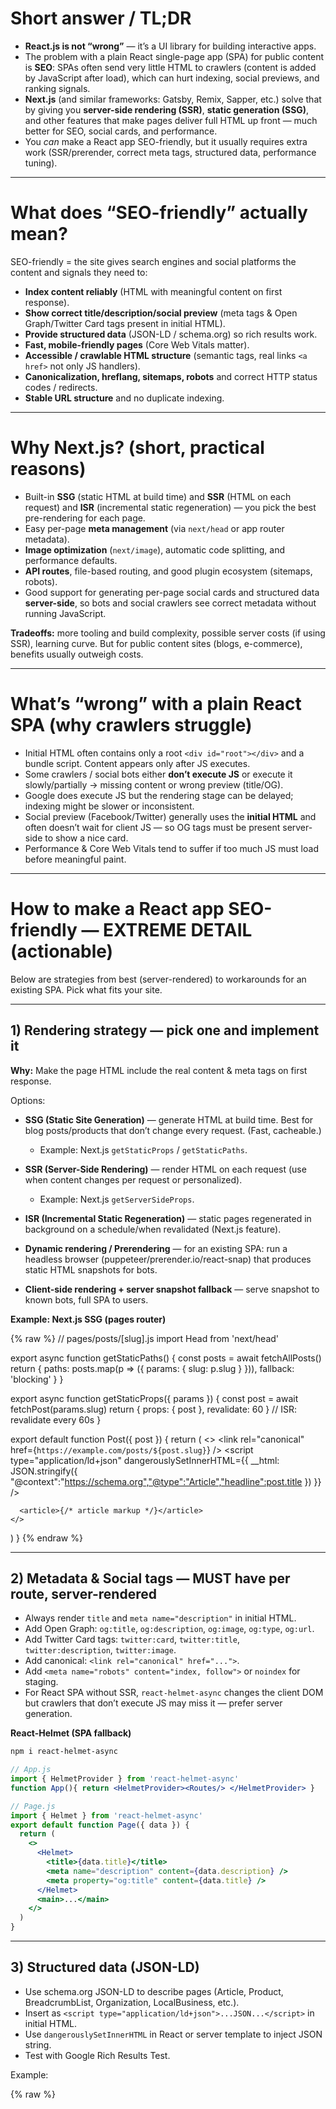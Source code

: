 # Short answer / TL;DR

* **React.js is not “wrong”** — it’s a UI library for building interactive apps.
* The problem with a plain React single-page app (SPA) for public content is **SEO**: SPAs often send very little HTML to crawlers (content is added by JavaScript after load), which can hurt indexing, social previews, and ranking signals.
* **Next.js** (and similar frameworks: Gatsby, Remix, Sapper, etc.) solve that by giving you **server-side rendering (SSR)**, **static generation (SSG)**, and other features that make pages deliver full HTML up front — much better for SEO, social cards, and performance.
* You *can* make a React app SEO-friendly, but it usually requires extra work (SSR/prerender, correct meta tags, structured data, performance tuning).

---

# What does “SEO-friendly” actually mean?

SEO-friendly = the site gives search engines and social platforms the content and signals they need to:

* **Index content reliably** (HTML with meaningful content on first response).
* **Show correct title/description/social preview** (meta tags & Open Graph/Twitter Card tags present in initial HTML).
* **Provide structured data** (JSON-LD / schema.org) so rich results work.
* **Fast, mobile-friendly pages** (Core Web Vitals matter).
* **Accessible / crawlable HTML structure** (semantic tags, real links `<a href>` not only JS handlers).
* **Canonicalization, hreflang, sitemaps, robots** and correct HTTP status codes / redirects.
* **Stable URL structure** and no duplicate indexing.

---

# Why Next.js? (short, practical reasons)

* Built-in **SSG** (static HTML at build time) and **SSR** (HTML on each request) and **ISR** (incremental static regeneration) — you pick the best pre-rendering for each page.
* Easy per-page **meta management** (via `next/head` or app router metadata).
* **Image optimization** (`next/image`), automatic code splitting, and performance defaults.
* **API routes**, file-based routing, and good plugin ecosystem (sitemaps, robots).
* Good support for generating per-page social cards and structured data **server-side**, so bots and social crawlers see correct metadata without running JavaScript.

**Tradeoffs:** more tooling and build complexity, possible server costs (if using SSR), learning curve. But for public content sites (blogs, e-commerce), benefits usually outweigh costs.

---

# What’s “wrong” with a plain React SPA (why crawlers struggle)

* Initial HTML often contains only a root `<div id="root"></div>` and a bundle script. Content appears only after JS executes.
* Some crawlers / social bots either **don’t execute JS** or execute it slowly/partially → missing content or wrong preview (title/OG).
* Google does execute JS but the rendering stage can be delayed; indexing might be slower or inconsistent.
* Social preview (Facebook/Twitter) generally uses the **initial HTML** and often doesn’t wait for client JS — so OG tags must be present server-side to show a nice card.
* Performance & Core Web Vitals tend to suffer if too much JS must load before meaningful paint.

---

# How to make a React app SEO-friendly — EXTREME DETAIL (actionable)

Below are strategies from best (server-rendered) to workarounds for an existing SPA. Pick what fits your site.

---

## 1) Rendering strategy — pick one and implement it

**Why:** Make the page HTML include the real content & meta tags on first response.

Options:

* **SSG (Static Site Generation)** — generate HTML at build time. Best for blog posts/products that don’t change every request. (Fast, cacheable.)

  * Example: Next.js `getStaticProps` / `getStaticPaths`.
* **SSR (Server-Side Rendering)** — render HTML on each request (use when content changes per request or personalized).

  * Example: Next.js `getServerSideProps`.
* **ISR (Incremental Static Regeneration)** — static pages regenerated in background on a schedule/when revalidated (Next.js feature).
* **Dynamic rendering / Prerendering** — for an existing SPA: run a headless browser (puppeteer/prerender.io/react-snap) that produces static HTML snapshots for bots.
* **Client-side rendering + server snapshot fallback** — serve snapshot to known bots, full SPA to users.

**Example: Next.js SSG (pages router)**

{% raw %}
// pages/posts/[slug].js
import Head from 'next/head'

export async function getStaticPaths() {
  const posts = await fetchAllPosts()
  return {
    paths: posts.map(p => ({ params: { slug: p.slug } })),
    fallback: 'blocking'
  }
}

export async function getStaticProps({ params }) {
  const post = await fetchPost(params.slug)
  return { props: { post }, revalidate: 60 } // ISR: revalidate every 60s
}

export default function Post({ post }) {
  return (
    <>
      <Head>
        <title>{post.title}</title>
        <meta name="description" content={post.excerpt} />
        <meta property="og:title" content={post.title} />
        <link rel="canonical" href={`https://example.com/posts/${post.slug}`} />
        <script type="application/ld+json" dangerouslySetInnerHTML={{ __html: JSON.stringify({
          "@context":"https://schema.org","@type":"Article","headline":post.title
        }) }} />
      </Head>

      <article>{/* article markup */}</article>
    </>
  )
}
{% endraw %}

---

## 2) Metadata & Social tags — MUST have per route, server-rendered

* Always render `title` and `meta name="description"` in initial HTML.
* Add Open Graph: `og:title`, `og:description`, `og:image`, `og:type`, `og:url`.
* Add Twitter Card tags: `twitter:card`, `twitter:title`, `twitter:description`, `twitter:image`.
* Add canonical: `<link rel="canonical" href="...">`.
* Add `<meta name="robots" content="index, follow">` or `noindex` for staging.
* For React SPA without SSR, `react-helmet-async` changes the client DOM but crawlers that don’t execute JS may miss it — prefer server generation.

**React-Helmet (SPA fallback)**

```bash
npm i react-helmet-async
```

```jsx
// App.js
import { HelmetProvider } from 'react-helmet-async'
function App(){ return <HelmetProvider><Routes/> </HelmetProvider> }

// Page.js
import { Helmet } from 'react-helmet-async'
export default function Page({ data }) {
  return (
    <>
      <Helmet>
        <title>{data.title}</title>
        <meta name="description" content={data.description} />
        <meta property="og:title" content={data.title} />
      </Helmet>
      <main>...</main>
    </>
  )
}
```

---

## 3) Structured data (JSON-LD)

* Use schema.org JSON-LD to describe pages (Article, Product, BreadcrumbList, Organization, LocalBusiness, etc.).
* Insert as `<script type="application/ld+json">...JSON...</script>` in initial HTML.
* Use `dangerouslySetInnerHTML` in React or server template to inject JSON string.
* Test with Google Rich Results Test.

Example:

{% raw %}
<script
  type="application/ld+json"
  dangerouslySetInnerHTML={{
    __html: JSON.stringify({
      "@context": "https://schema.org",
      "@type": "Article",
      "headline": post.title,
      "datePublished": post.date,
      "author": { "@type": "Person", "name": post.author }
    })
  }}
/>
{% endraw %}

---

## 4) Performance & Core Web Vitals (major SEO signal)

Key tactics:

* **Server-render or prebuild HTML** to reduce time to first meaningful paint.
* **Reduce JS bundle size**: code-split, lazy-load, tree-shake.

  * Use `React.lazy()` + `Suspense` and route-based splitting.
* **Optimize images**: responsive `srcset`/`<picture>` or use `next/image` (automatic optimization, lazy loading).
* **Preload key resources** (`<link rel="preload">` for hero image/font) and preconnect to critical origins.
* **Use CDN**, gzip/brotli, HTTP/2 or HTTP/3.
* **Minimize main-thread work**: avoid heavy JS on initial route.
* **Efficient fonts**: `font-display: swap`, preload fonts.
* Test with Lighthouse / PageSpeed Insights → fix LCP, FID/INP, CLS issues.

---

## 5) Accessibility & semantic HTML (helps SEO)

* Use proper semantic tags: `<main>`, `<article>`, `<header>`, `<nav>`.
* Use headings `<h1>..h2..` in logical order.
* Ensure content is reachable by anchors `<a href="/post/slug">` (not only `onClick`).
* Provide alt attributes for images.
* Good accessibility often equals better SEO.

---

## 6) Links, URLs, redirects, and HTTP codes

* Use clean canonical URLs. Avoid duplicates.
* Implement server redirects (301 for permanent moves). For SPAs, redirects must be handled on the server or CDN.
* Serve proper 404/410 pages with correct HTTP status (not just a generic client-side 404 inside a 200 page).
* Use `rel="next"`/`rel="prev"` or pagination schema for paginated content.

---

## 7) Sitemap & robots

* Generate `sitemap.xml` and submit to Google Search Console and Bing Webmaster Tools.
* Provide `robots.txt` (and avoid blocking important resources like CSS/JS).
* For Next.js: use `next-sitemap` plugin or generate sitemap at build time.

Example config (next-sitemap):

```jsx
// next-sitemap.config.js
module.exports = {
  siteUrl: 'https://example.com',
  generateRobotsTxt: true,
}
```

---

## 8) Social preview images

* Each page should have an `og:image` sized approx 1200×630 (Twitter similar).
* Ensure social bots see these tags in initial HTML (server-rendered).
* Use immutable URLs and fast CDN delivery.

---

## 9) Prerendering & dynamic rendering (for existing SPA)

If you can’t migrate to SSR/SSG:

* Use **prerender.io** (service) or **react-snap** (static snapshot generation at build) to create HTML snapshots for bots.
* Or implement **dynamic rendering**: detect user agent of bot and serve pre-rendered HTML, serve SPA to normal users. (Google documents dynamic rendering as acceptable in some cases — check current docs.)

**react-snap** example (quick):

```bash
npm i react-snap --save-dev
# add to package.json
"scripts": {
  "postbuild": "react-snap"
}
```

This crawls built app and writes static HTML snapshots for crawlers.

---

## 10) Testing & monitoring

* Use **Google Search Console** — URL Inspection (fetch & render), coverage, performance.
* **Lighthouse / PageSpeed Insights** for CWV and SEO audits.
* **Rich Results Test** for structured data.
* Use **Screaming Frog** to crawl and inspect meta tags, status codes, canonicals.
* Monitor indexing and CTR via Search Console.

---

# Quick comparison table (rendering modes)

| Mode                |       SEO friendliness | Best for                          | Cons                                              |
| ------------------- | ---------------------: | --------------------------------- | ------------------------------------------------- |
| SSG (build)         |              Excellent | Blogs, docs, products (stable)    | Rebuilds required for content changes (ISR helps) |
| SSR                 |              Excellent | Highly dynamic content            | Needs server, higher cost/complexity              |
| ISR                 | Excellent + performant | Large sites with frequent updates | More infra complexity than pure SSG               |
| Prerender snapshots |                   Good | Existing SPA, easier to add       | Extra build step / might miss dynamic behavior    |
| CSR only            |        Poor → variable | Internal apps, dashboards         | Social previews & some crawlers miss content      |

---

# Practical roadmap — what to do now

**If you’re starting a new content site:**

1. Use Next.js (SSG for blog/product pages, ISR where content updates often).
2. Add per-page metadata and JSON-LD.
3. Optimize images, fonts, and bundle size.
4. Generate sitemap + robots, register in Search Console.

**If you have an existing React SPA that must be SEO friendly quickly:**

1. Add `react-helmet-async` (short term) for meta tags.
2. Use `react-snap` or prerender service to produce snapshots for bots.
3. Ensure server returns correct status codes (404/301).
4. Later, plan migration to Next.js or implement SSR if needed.

---

# Common pitfalls to avoid

* Relying ONLY on client-side `Helmet` for social preview (cards will be wrong for many crawlers).
* Serving all pages as 200 OK (even not-found pages) — that hurts crawling.
* Blocking CSS/JS in `robots.txt` (Google needs them to render pages).
* Huge JavaScript bundles that delay LCP and interactions.
* Missing canonical tags → duplicate content indexing.

---

# Final recommendations (short checklist)

* Pre-render key public pages (SSG/SSR/ISR).
* Put per-page `<title>`, `meta description`, OG/Twitter tags in **server HTML**.
* Add JSON-LD structured data.
* Optimize Core Web Vitals (LCP, FID/INP, CLS).
* Use semantic HTML and real links.
* Create sitemap.xml and robots.txt and register site in Search Console.
* Test with Lighthouse and Rich Results Test.

---

**Next.js Advantages (Detailed Explanation)**

---

### **1. Client-Side Rendering (CSR)**

Next.js fully supports client-side rendering, meaning components can be rendered directly in the browser using JavaScript after the initial page load.

* CSR allows dynamic interactivity, fast navigation, and single-page app (SPA)-like transitions without full page reloads.
* Once the initial HTML is loaded, React takes over and handles all routing and rendering on the client side.
* This approach improves user experience for logged-in dashboards, data-heavy UIs, and highly interactive parts of a site.
* CSR in Next.js happens naturally through its hybrid model — pages can have static or server-rendered HTML, and subsequent navigation between pages is client-rendered using the built-in router (`next/link` or `next/navigation`).
* Result: users get the best of both worlds — pre-rendered content for SEO and instant transitions after hydration for UX.

---

### **2. Server-Side Rendering (SSR)**

Next.js has built-in server-side rendering. Pages can be rendered into full HTML on the server for every request, before being sent to the client.

* The function `getServerSideProps()` runs on the server for each request, fetching data and rendering the component tree into HTML.
* Benefits:

  * The first contentful paint is faster since the browser receives ready-made HTML.
  * Search engines and social crawlers get complete content immediately, without waiting for JS.
  * Always up-to-date content (perfect for news feeds, dashboards, dynamic product listings, etc.).
* Example:

  ```jsx
  export async function getServerSideProps(context) {
    const data = await fetch('https://api.example.com/posts');
    return { props: { data } };
  }
  ```

  The result is HTML that’s rendered server-side with the data injected before sending to the client.
* SSR also works seamlessly with caching/CDNs using Next.js middleware and edge rendering for reduced latency.

---

### **3. Static Site Generation (SSG)**

Static Site Generation allows pages to be pre-rendered at **build time** instead of on every request.

* `getStaticProps()` and `getStaticPaths()` generate HTML for each page during build and store it as static files.
* These files can then be served instantly from a CDN with near-zero server cost.
* Benefits:

  * Extremely fast response times (no runtime rendering required).
  * Reduced server load — static assets are cheap and cacheable.
  * Perfect for blogs, documentation, portfolios, marketing pages, product listings, or any content that doesn’t change frequently.
* Example:

  ```jsx
  export async function getStaticProps() {
    const posts = await fetch('https://api.example.com/posts').then(r => r.json());
    return { props: { posts } };
  }
  ```
* Generated HTML and JSON data are stored in `.next` and deployed to CDNs like Vercel, Netlify, or Cloudflare for global delivery.

---

### **4. Incremental Static Regeneration (ISR) / Pre-Partial Rendering**

ISR extends SSG by allowing pages to be regenerated incrementally in the background after deployment — without rebuilding the entire site.

* You can specify a `revalidate` time in seconds inside `getStaticProps()`. After that time, when a new request arrives, Next.js will regenerate the page behind the scenes and update the static cache.
* This provides the speed of static pages with the freshness of dynamic content.
* Example:

  ```jsx
  export async function getStaticProps() {
    const data = await fetch('https://api.example.com/posts').then(r => r.json());
    return { props: { data }, revalidate: 60 };
  }
  ```

  This regenerates the page every 60 seconds.
* Advantages:

  * Eliminates full rebuilds for large sites.
  * Dynamic content stays fresh without losing the benefits of CDN caching.
  * Combines static generation speed with SSR flexibility.
* Internally, Next.js performs pre-partial rendering: it can render only parts of the page tree when needed (using RSC – React Server Components) and stream data gradually to the browser.
  This improves time-to-first-byte (TTFB) and reduces blocking network requests.

---

### **5. Routing System**

Next.js has a powerful file-system-based routing system.

* Every file inside the `pages/` directory automatically becomes a route.

  * Example: `pages/about.js` → `/about`
  * Dynamic routes: `pages/blog/[slug].js` → `/blog/my-first-post`
* In the **App Router** (Next.js 13+), routing is built using the `app/` directory, React Server Components, and nested layouts.

  * You can define layouts, templates, and loading states that persist across navigation.
  * Route groups and parallel routes allow extremely granular page organization.
* No need to use `react-router-dom`; routing is built-in and optimized for both client and server rendering.
* Pre-fetching is automatic: when a `<Link>` enters the viewport, Next.js preloads the JS bundle and data for that route in the background.

  * This means transitions feel instant even for large applications.

---

### **6. Better SEO**

Next.js significantly improves SEO performance compared to traditional React SPAs.

* With SSR or SSG, pages are served as fully-rendered HTML, making it easy for search engine crawlers to parse and index.
* Meta tags, Open Graph tags, canonical URLs, structured data, and dynamic titles can be generated server-side per route using `<Head>` or the new App Router `metadata` API.
* Because crawlers receive HTML with meaningful content immediately, indexing happens faster and more reliably.
* Core Web Vitals and performance metrics (LCP, FID, CLS) are improved due to pre-rendering and automatic code-splitting.
* Built-in optimizations ensure that pages load quickly, reducing bounce rates — a ranking factor for SEO.
* In App Router, SEO metadata can be defined at layout or page level using a structured API, ensuring consistent and automatic propagation across the site.

---

### **7. Image Optimization**

Next.js provides a built-in `<Image>` component for optimized image handling.

* Automatically resizes, compresses, and serves WebP/AVIF versions depending on the user’s device and browser.
* Lazy loading is built-in; images outside the viewport are not loaded until scrolled into view.
* Responsive behavior is automatic — `<Image>` can serve different sizes based on viewport width using the `sizes` and `fill` properties.
* Images are served via the Next.js Image Optimization API, which caches and transforms them on demand.
* Benefits:

  * Reduced bandwidth usage.
  * Faster LCP (Largest Contentful Paint).
  * Better mobile performance.
* Example:

  ```jsx
  import Image from 'next/image'
  <Image src="/hero.jpg" width={1200} height={600} alt="Hero" priority />
  ```

---

### **8. Font Optimization**

Next.js automatically optimizes and inlines fonts using its `next/font` module.

* It supports both Google Fonts and local fonts.
* Fonts are fetched at build time and served from the same origin, eliminating network requests to third-party servers.
* They’re preloaded and inlined with proper `font-display` strategies (`swap` by default), improving rendering performance and preventing layout shift (CLS).
* Example:

  ```jsx
  import { Roboto } from 'next/font/google'
  const roboto = Roboto({ subsets: ['latin'], weight: ['400', '700'] })
  export default function Page() {
    return <div className={roboto.className}>Hello</div>
  }
  ```
* Benefits:

  * No flash of unstyled text (FOUT).
  * Fonts load predictably and consistently across routes.
  * Improved Core Web Vitals and visual stability.

---

### **9. Performance and Code Splitting**

Next.js automatically splits JavaScript bundles per route.

* Each page only loads the JS it needs.
* Shared code is extracted into common chunks to avoid duplication.
* During navigation, Next.js preloads future routes’ code chunks in the background.
* Supports edge rendering, streaming, and React Server Components for minimal client JS overhead.
* Compression, caching headers, and static asset optimization are handled automatically in production builds.

---

### **10. Deployment and Scalability**

Next.js is natively designed for global scalability.

* Integrates seamlessly with CDNs and serverless platforms (like Vercel, AWS Lambda, Netlify).
* Incremental builds, ISR, and edge rendering allow large content-heavy sites to scale with minimal rebuilds.
* Middleware lets you run logic (redirects, authentication, headers, rewrites) at the edge without full SSR cost.
* Static and server-rendered pages coexist smoothly in one app.

---

### **11. Developer Experience**

* Hot reloading, fast refresh, and file-based routing make development faster.
* API routes allow building backend endpoints directly inside the Next.js app (`pages/api` or `app/api`).
* TypeScript, ESLint, Tailwind CSS, and environment variables are supported out of the box.
* Built-in support for dynamic imports, environment-aware builds, and hybrid rendering per route.
* The new App Router uses React Server Components, enabling partial re-renders and better separation between server and client logic.

---

### **Summary**

Next.js extends React into a **production-grade full-stack framework** that combines:

* Static and dynamic rendering (SSG, ISR, SSR, CSR).
* SEO-ready HTML on first response.
* Efficient routing and data fetching.
* Built-in optimizations for images, fonts, and performance.
* Seamless scalability with hybrid rendering strategies.
* Integrated backend capabilities with API routes and edge middleware.


---

## **1. First Contentful Paint (FCP)**

**Definition:**
FCP measures the time (in seconds) between when the page starts loading and when **the first piece of DOM content** (text, image, SVG, or canvas) is rendered on the screen.

**Goal:**
To show the user that something is happening — that the page isn’t blank.

**Good FCP Score:**

* **Good:** ≤ **1.8s**
* **Needs Improvement:** 1.8–3.0s
* **Poor:** > 3.0s

**Why It Matters:**

* A fast FCP gives users immediate visual feedback.
* A slow FCP makes a site feel sluggish even if later content loads fast.

**How to Improve:**

* Serve pre-rendered HTML (Next.js SSR/SSG helps).
* Use **critical CSS inlining** — load essential styles first.
* Minimize render-blocking resources (CSS and JS).
* Optimize server response time (TTFB).
* Compress text (gzip/brotli) and optimize images.
* Use a CDN to serve assets closer to users.

---

## **2. Largest Contentful Paint (LCP)**

**Definition:**
LCP measures how long it takes to render the **largest visible element** (e.g., hero image, main heading, or large block of text) within the viewport.

**Goal:**
To determine when the **main content** becomes visible to the user.

**Good LCP Score:**

* **Good:** ≤ **2.5s**
* **Needs Improvement:** 2.5–4.0s
* **Poor:** > 4.0s

**Why It Matters:**

* A fast LCP means the page’s main content loads quickly.
* It’s a **Core Web Vital** and directly affects Google Search ranking.

**How to Improve:**

* Optimize hero images (use Next.js `<Image>` for lazy loading and compression).
* Use **server-side rendering** or **static generation** to send ready HTML.
* Remove render-blocking scripts (defer or async non-critical JS).
* Use **priority hints** (`<link rel="preload">`) for key images, fonts, and scripts.
* Reduce server latency and cache pages at the edge.

---

## **3. Total Blocking Time (TBT)**

**Definition:**
TBT measures the total amount of time between **First Contentful Paint (FCP)** and **Time to Interactive (TTI)** where the main thread is blocked for more than 50 milliseconds.

**Goal:**
To measure how much time the browser is unable to respond to user input (clicks, scrolls, typing) due to long-running JavaScript tasks.

**Good TBT Score:**

* **Good:** ≤ **200ms**
* **Needs Improvement:** 200–600ms
* **Poor:** > 600ms

**Why It Matters:**

* High TBT indicates your JS bundle is heavy and prevents interactivity.
* It’s closely related to **First Input Delay (FID)** and **Interaction to Next Paint (INP)**.

**How to Improve:**

* Split large JS bundles (Next.js does automatic code-splitting).
* Remove unused JS and dependencies.
* Lazy-load non-critical scripts/components.
* Optimize React rendering — avoid unnecessary re-renders.
* Move heavy computations off the main thread (Web Workers).
* Defer third-party scripts (analytics, ads) until idle.

---

## **4. Cumulative Layout Shift (CLS)**

**Definition:**
CLS measures the total of all **unexpected layout shifts** that occur during a page’s lifetime.

**Goal:**
To ensure the visual stability of the page — that content doesn’t move suddenly as users read or interact.

**Good CLS Score:**

* **Good:** ≤ **0.1**
* **Needs Improvement:** 0.1–0.25
* **Poor:** > 0.25

**Why It Matters:**

* Layout shifts cause frustration: buttons move, text jumps, and users misclick.
* Google ranks visual stability as a Core Web Vital metric.

**How to Improve:**

* Always set **width and height** (or aspect ratio) on images and videos.
* Use the Next.js `<Image>` component — it automatically preserves aspect ratio.
* Avoid inserting DOM elements above existing content dynamically.
* Preload fonts and avoid FOIT (Flash of Invisible Text).
* Reserve space for ads, banners, and embeds before they load.
* Avoid CSS animations that trigger layout changes (use transforms instead).

---

## **5. Speed Index (SI)**

**Definition:**
Speed Index measures **how quickly the contents of a page are visibly populated**. It represents the visual completeness of the page over time, computed from a filmstrip of page loading.

**Goal:**
To measure **visual progress** — how quickly the above-the-fold area becomes complete.

**Good Speed Index Score:**

* **Good:** ≤ **3.4s**
* **Needs Improvement:** 3.4–5.8s
* **Poor:** > 5.8s

**Why It Matters:**

* A low Speed Index indicates that the user perceives the page as loading fast.
* It summarizes several other metrics (FCP, LCP, CLS) into one visual progress curve.

**How to Improve:**

* Prioritize above-the-fold content in the HTML.
* Optimize CSS and JS delivery (defer non-critical assets).
* Use responsive image sizes to avoid downloading oversized media.
* Use server rendering or static generation for instant first render.
* Enable HTTP/2 multiplexing and caching for assets.
* Minimize main-thread JS execution and large third-party scripts.

---

## **Summary Table**

| Metric          | Measures                                   | Ideal Score | Affected by                           | Key Fixes                                |
| --------------- | ------------------------------------------ | ----------- | ------------------------------------- | ---------------------------------------- |
| **FCP**         | Time until first visible element           | ≤ 1.8s      | Render-blocking CSS/JS, slow server   | Inline critical CSS, optimize TTFB       |
| **LCP**         | Time until main content visible            | ≤ 2.5s      | Image size, server delay, blocking JS | Optimize images, SSR/SSG, preload        |
| **TBT**         | Total time main thread is blocked          | ≤ 200ms     | Heavy JS bundles, large scripts       | Code-splitting, lazy-load, defer scripts |
| **CLS**         | Visual stability during load               | ≤ 0.1       | Missing image sizes, font swap        | Reserve space, preload fonts             |
| **Speed Index** | Visual completeness of above-the-fold area | ≤ 3.4s      | Overall load performance              | Optimize render path, minimize JS        |

---

## **Next.js Relation to Lighthouse Metrics**

Next.js directly enhances these metrics:

* **FCP & LCP:** SSR/SSG/ISR pre-render HTML → visible content faster.
* **TBT:** Automatic code-splitting + React Server Components reduce JS load.
* **CLS:** Built-in `<Image>` and font optimization prevent layout shifts.
* **Speed Index:** Hybrid rendering & streaming improve visual completion.

All optimizations work together to ensure a high Lighthouse performance score and better Core Web Vitals ranking.

---
---

## **1. What Is Linting**

**Linting** is the process of **analyzing source code automatically** to find problems — syntax errors, potential bugs, style inconsistencies, or bad practices — **before** the code runs.
It’s like a spell-checker for code.

A **linter** scans your code and reports issues such as:

* Unused variables or imports.
* Missing semicolons or incorrect indentation.
* Wrong variable naming conventions.
* Potential logic errors or unsafe constructs.
* Non-standard or inconsistent coding styles across a project.

**Purpose:**

* Detect and fix errors early.
* Maintain code quality and readability.
* Enforce a consistent style across all developers.
* Prevent runtime bugs by catching logical or structural issues in development.

---

## **2. What Is ESLint**

**ESLint** is the most widely used **JavaScript/TypeScript linter**.
It parses your code into an **Abstract Syntax Tree (AST)** and applies **rules** to detect and report code that doesn’t follow defined standards.

* It’s customizable — you can enable/disable specific rules or extend from presets (like Airbnb, Google, or Next.js).
* It supports plugins for React, JSX, TypeScript, Node.js, etc.
* It can automatically **fix** many issues (`eslint --fix`).
* Integrated into editors (VS Code, WebStorm) for real-time highlighting.
* Ensures consistent coding standards across the entire team.

---

## **3. Why ESLint Is Useful**

* **Consistency:** All developers follow the same conventions.
* **Error Prevention:** Detects unused imports, missing dependencies, and unhandled variables.
* **Performance:** Warns about inefficient code (e.g., unused state updates, unnecessary renders).
* **Readability:** Enforces clean and uniform formatting.
* **Maintainability:** Helps keep code organized and predictable.
* **Integration:** Works with Prettier (formatter), CI pipelines, Git hooks, and Next.js by default.

---

## **4. Basic ESLint Example**

**Install ESLint:**

```bash
npm install eslint --save-dev
```

**Initialize configuration:**

```bash
npx eslint --init
```

It asks:

* Type of modules (ESM/CommonJS)
* Framework (React, Vue, etc.)
* TypeScript support
* Style guide (Airbnb, Standard, Google)
* Where to run (Browser/Node)
* Whether to use Prettier

After setup, an `.eslintrc.json` (or `.js`) file is created.

**Example `.eslintrc.json`:**

```json
{
  "env": {
    "browser": true,
    "es2021": true,
    "node": true
  },
  "extends": [
    "eslint:recommended",
    "plugin:react/recommended",
    "plugin:@typescript-eslint/recommended"
  ],
  "parser": "@typescript-eslint/parser",
  "plugins": ["react", "@typescript-eslint"],
  "rules": {
    "semi": ["error", "always"],
    "quotes": ["warn", "single"],
    "no-unused-vars": "warn",
    "eqeqeq": ["error", "always"],
    "react/prop-types": "off"
  }
}
```

**Run ESLint:**

```bash
npx eslint src/
```

**Auto-fix issues:**

```bash
npx eslint src/ --fix
```

---

## **5. Example in Action**

**Before linting:**

```jsx
const message = "Hello World"
console.log( message )
```

**After ESLint fixes automatically:**

```jsx
const message = 'Hello World';
console.log(message);
```

Detected issues:

* Missing semicolon.
* Wrong quote style (should be single).
* Extra space inside parentheses.

---

## **6. Custom Rules Examples**

ESLint rules are fully customizable — you can define your own or override existing ones.
Rules have three severity levels:

* `"off"` or `0` → disable
* `"warn"` or `1` → show warning
* `"error"` or `2` → show error

### **Common Custom Rule Examples**

| Rule                            | Description                                         | Example                 |
| ------------------------------- | --------------------------------------------------- | ----------------------- |
| `"semi": ["error", "always"]`   | Enforce semicolons at end of statements             | `const x = 1;` ✅        |
| `"quotes": ["error", "single"]` | Enforce single quotes                               | `'Hello'` ✅ `"Hello"` ❌ |
| `"indent": ["error", 2]`        | Require 2-space indentation                         |                         |
| `"eqeqeq": ["error", "always"]` | Require `===` instead of `==`                       |                         |
| `"no-console": "warn"`          | Warn when using `console.log()` in code             |                         |
| `"no-unused-vars": "warn"`      | Warn for unused variables                           |                         |
| `"curly": ["error", "all"]`     | Require curly braces for all control blocks         |                         |
| `"no-var": "error"`             | Enforce `let`/`const` instead of `var`              |                         |
| `"prefer-const": "error"`       | Enforce `const` when variables are never reassigned |                         |
| `"react/jsx-uses-react": "off"` | Disable old React import rule (for React 17+)       |                         |

---

## **7. Custom Rule Example (Project-Specific)**

You can create your own lint rule for specific coding standards.

**Example: Disallow `console.log` in production**

```js
module.exports = {
  rules: {
    'no-console-prod': {
      meta: { type: 'problem' },
      create(context) {
        return {
          CallExpression(node) {
            if (node.callee.object?.name === 'console' && process.env.NODE_ENV === 'production') {
              context.report({
                node,
                message: 'Avoid using console.log in production code.'
              });
            }
          }
        };
      }
    }
  }
};
```

You can then enable this rule in `.eslintrc.json`:

```json
"rules": {
  "no-console-prod": "error"
}
```

---

## **8. ESLint with Next.js**

Next.js includes ESLint support out of the box.
After creating a Next.js app, simply run:

```bash
npm run lint
```

Next.js auto-configures ESLint with:

* Core web recommendations.
* React/JSX rules.
* Next.js best practices.

Example default `.eslintrc.json` generated by Next.js:

```json
{
  "extends": "next/core-web-vitals"
}
```

This includes:

* React hooks rules.
* Accessibility checks (`jsx-a11y`).
* Core Web Vitals suggestions (no synchronous scripts, image optimizations, etc.).

---

## **9. ESLint + Prettier Integration**

* **ESLint** = logic & best practices (detects problems).
* **Prettier** = code formatting (fixes style).
  They work together via plugins.

Install:

```bash
npm install prettier eslint-config-prettier eslint-plugin-prettier --save-dev
```

Update `.eslintrc.json`:

```json
{
  "extends": ["eslint:recommended", "plugin:prettier/recommended"]
}
```

Now Prettier rules (formatting) and ESLint rules (logic) don’t conflict.
You can run:

```bash
npx eslint --fix .
```

to auto-format and lint simultaneously.

---

## **10. Example Real Project Configuration (React + Next.js)**

```json
{
  "env": { "browser": true, "es2021": true, "node": true },
  "extends": [
    "next/core-web-vitals",
    "plugin:react/recommended",
    "plugin:@typescript-eslint/recommended",
    "plugin:prettier/recommended"
  ],
  "parser": "@typescript-eslint/parser",
  "plugins": ["react", "@typescript-eslint", "prettier"],
  "rules": {
    "no-console": ["warn", { "allow": ["warn", "error"] }],
    "no-unused-vars": "warn",
    "react/self-closing-comp": "error",
    "react-hooks/rules-of-hooks": "error",
    "eqeqeq": ["error", "always"],
    "semi": ["error", "always"],
    "quotes": ["error", "single"],
    "prettier/prettier": ["error"]
  }
}
```

This ensures:

* Clean syntax.
* No broken hooks.
* Proper equality checks.
* Prettier formatting consistency.

---

## **11. Summary**

| Aspect           | Description                                                                    |
| ---------------- | ------------------------------------------------------------------------------ |
| **Linting**      | Automatic code analysis to detect errors, enforce style, and prevent bugs.     |
| **ESLint**       | A configurable JavaScript/TypeScript linter built around AST parsing.          |
| **Purpose**      | Code consistency, safety, and team-wide standardization.                       |
| **Integration**  | Works with React, Next.js, TypeScript, Node.js, Prettier, CI/CD.               |
| **Custom Rules** | Allow enforcing team/project-specific patterns (naming, structure, API usage). |
| **Fixing**       | `eslint --fix` automatically corrects many issues.                             |

---

In short, **ESLint** ensures your code is **clean, consistent, error-free, and maintainable**, while keeping teams aligned on shared quality standards across the entire codebase.

---

---

## **1. `npx create-next-app`**

The command

```bash
npx create-next-app
```

is used to **bootstrap (generate)** a complete Next.js project with all default configurations, dependencies, and folder structures pre-setup.

---

### **Detailed Breakdown**

* **`npx`** — A tool included with Node.js that allows you to run npm packages **without installing them globally**.

  * It temporarily downloads the `create-next-app` package.
  * Runs it once to scaffold your project.
  * Deletes it afterward.

* **`create-next-app`** — A command-line utility officially maintained by Vercel that automates:

  * Folder structure creation.
  * Installing dependencies (React, React DOM, Next.js).
  * Adding a preconfigured `package.json`, `.gitignore`, and `tsconfig.json` (if TypeScript).
  * Setting up ESLint and Prettier if selected.
  * Initializing basic demo files like `app/page.js` or `pages/index.js`.

---

### **Interactive Setup Example**

```bash
npx create-next-app@latest my-next-project
```

This launches a prompt asking:

```
✔ What is your project named? … my-next-project
✔ Would you like to use TypeScript? … No / Yes
✔ Would you like to use ESLint? … Yes
✔ Would you like to use Tailwind CSS? … Yes / No
✔ Would you like to use `src/` directory? … Yes
✔ Would you like to use App Router? … Yes
✔ Would you like to customize the default import alias? … @/*
```

After confirmation:

* Next.js downloads required dependencies.
* Sets up everything automatically.
* You get a ready-to-run boilerplate project.

---

### **Generated Folder Structure (App Router)**

```
my-next-project/
├── app/
│   ├── layout.js
│   ├── page.js
│   └── globals.css
├── public/
│   └── favicon.ico
├── next.config.js
├── package.json
├── jsconfig.json / tsconfig.json
├── .eslintrc.json
└── README.md
```

**Important Folders:**

* `app/` → Entry point for the App Router (each folder = route).
* `public/` → Static assets (images, fonts, icons).
* `next.config.js` → Custom configurations for optimization, redirects, etc.
* `.eslintrc.json` → Code linting rules.
* `package.json` → Script commands and dependency definitions.

---

## **2. `npm run dev`**

After creating your app, navigate into it:

```bash
cd my-next-project
```

and run:

```bash
npm run dev
```

---

### **Detailed Breakdown**

* **`npm run dev`** runs the script defined inside your `package.json`:

  ```json
  {
    "scripts": {
      "dev": "next dev"
    }
  }
  ```
* The command `next dev` starts the **Next.js development server**.

---

### **What Happens Internally**

1. **Compiles the project**

   * Next.js uses Webpack or Turbopack to compile React components and dependencies.
   * JSX, CSS, and TypeScript files are transformed into browser-readable JavaScript.

2. **Runs a local development server**

   * Default address:

     ```
     http://localhost:3000
     ```
   * It automatically reloads when files change (**Hot Module Replacement / Fast Refresh**).

3. **Provides error overlays and debugging tools**

   * If there’s a syntax or runtime error, it appears as an overlay in the browser.
   * Logs are shown directly in the terminal.

4. **Builds pages on-demand**

   * With the App Router (`app/`), pages are rendered **dynamically**.
   * On first request, the page is compiled.
   * Subsequent requests serve cached versions for fast reloads.

---

### **Output Example**

When you run `npm run dev`, you’ll see:

```
> next dev

   ▲ Next.js 14.x
   - Local:        http://localhost:3000
   - Environments: development
   - Using Webpack 5 / Turbopack

   ✓ Ready in 1.2s
```

Then you open a browser and go to:

```
http://localhost:3000
```

You’ll see a default Next.js welcome page.

---

## **3. Available Commands (from `package.json`)**

By default, Next.js provides several scripts:

| Command         | Purpose                                           |
| --------------- | ------------------------------------------------- |
| `npm run dev`   | Starts development server (with HMR & debugging). |
| `npm run build` | Builds the app for production.                    |
| `npm start`     | Runs the production build on a Node server.       |
| `npm run lint`  | Runs ESLint checks on the entire codebase.        |

**Example:**

```json
"scripts": {
  "dev": "next dev",
  "build": "next build",
  "start": "next start",
  "lint": "next lint"
}
```

---

## **4. Summary**

| Command                   | Description                                            | Result                                     |
| ------------------------- | ------------------------------------------------------ | ------------------------------------------ |
| **`npx create-next-app`** | Scaffolds a new Next.js app with all setup ready       | Creates boilerplate structure              |
| **`npm run dev`**         | Runs local dev server with live reload and hot updates | Opens app on `localhost:3000`              |
| **Internally Uses**       | `next dev` command                                     | Starts the Next.js compiler and HMR server |
| **Next Steps**            | Edit `app/page.js` or `pages/index.js`                 | Changes instantly reflect in browser       |

---

Together,

* `npx create-next-app` = **Project creation**
* `npm run dev` = **Run and develop the app locally**

These two commands form the **foundation workflow** for every Next.js project.

---

---

## **Next.js Folder Structure (App Router — Modern Architecture)**

When you create a Next.js project using the command:

```bash
npx create-next-app@latest my-app
```

you get a modern folder structure that looks like this (Next.js 13+ with **App Router**):

```
my-app/
├── app/
│   ├── favicon.ico
│   ├── globals.css
│   ├── layout.js
│   ├── page.js
│   └── (example) about/
│       └── page.js
├── public/
│   └── images/
│       └── logo.png
├── components/
│   └── Navbar.js
├── styles/
│   └── home.module.css
├── next.config.js
├── package.json
├── jsconfig.json / tsconfig.json
├── .eslintrc.json
├── .gitignore
└── README.md
```

Let’s go through **every folder and file** in complete detail — what it does, why it exists, and how it fits into the Next.js architecture.

---

## **1. `/app` Folder — The Core of Next.js App Router**

The `app/` directory is the **root** of your entire application and the most important part of modern Next.js.
Each subfolder inside `app/` represents a **route**, and special files inside these folders (`page.js`, `layout.js`, `loading.js`, etc.) define **how each route is rendered**.

---

### **1.1 `app/layout.js` — The Root Layout (Parent of all pages)**

This is a **required file** in the App Router.
It defines the **common UI wrapper** that persists across every page (header, footer, global styles, meta tags, etc.).

**Example:**

```jsx
// app/layout.js
import './globals.css';
import { Inter } from 'next/font/google';

const inter = Inter({ subsets: ['latin'] });

export const metadata = {
  title: 'My Next App',
  description: 'Created with Next.js',
};

export default function RootLayout({ children }) {
  return (
    <html lang="en">
      <body className={inter.className}>
        <header>Header</header>
        {children} {/* This renders the page.js inside */}
        <footer>Footer</footer>
      </body>
    </html>
  );
}
```

**Purpose:**

* Defines HTML skeleton (like `<html>`, `<body>`).
* Injects **global CSS**.
* Wraps all pages with shared components.
* Provides **metadata** for SEO.
* Renders all child routes inside `{children}`.

---

### **1.2 `app/page.js` — The Main Page (Default Route `/`)**

The **default page** that loads when visiting the root URL (`/`).

**Example:**

```jsx
// app/page.js
export default function HomePage() {
  return (
    <main>
      <h1>Welcome to Next.js!</h1>
    </main>
  );
}
```

**Purpose:**

* Defines the UI for `/` route.
* Each folder inside `app/` can have its own `page.js`, defining another route:

  * `/about/page.js` → `/about`
  * `/contact/page.js` → `/contact`

---

### **1.3 `app/globals.css` — Global CSS**

This file holds **global styles** that apply to the entire app (imported inside `layout.js`).

**Example:**

```css
/* app/globals.css */
body {
  margin: 0;
  background: #fafafa;
  color: #222;
  font-family: system-ui, sans-serif;
}
```

**Purpose:**

* Defines CSS that applies to **all routes/components**.
* Automatically bundled and optimized by Next.js.
* You can also use CSS Modules for local styles (scoped per component).

---

### **1.4 `app/favicon.ico` (and other assets)**

* Used as the **favicon** (the small icon in the browser tab).
* Can be `.ico`, `.png`, or `.svg`.
* Stored directly inside the `app/` directory (App Router automatically detects it).

---

### **1.5 Route Folders**

Every folder inside `app/` represents a **new route**.

```
app/
├── page.js            →  /
├── about/
│   └── page.js        →  /about
├── blog/
│   ├── page.js        →  /blog
│   ├── layout.js      →  wraps /blog pages
│   ├── [slug]/        →  dynamic route
│   │   └── page.js    →  /blog/:slug
│   └── loading.js     →  loading UI for /blog
```

#### Special route files:

| File           | Purpose                                                                     |
| -------------- | --------------------------------------------------------------------------- |
| `page.js`      | Actual content of the route                                                 |
| `layout.js`    | Layout specific to this route and its children                              |
| `loading.js`   | Displays loading state while route data loads                               |
| `error.js`     | Handles route-level errors                                                  |
| `not-found.js` | Custom 404 for this route                                                   |
| `head.js`      | Custom `<head>` metadata for this route                                     |
| `template.js`  | Similar to layout but re-renders per navigation (not persisted like layout) |

---

## **2. `/public` Folder**

The **public** folder contains static files that are directly accessible via URLs.
Anything inside `public/` can be fetched via `/filename`.

```
public/
├── images/
│   └── logo.png
├── robots.txt
├── sitemap.xml
└── favicon.ico
```

**Purpose:**

* Stores **static assets** like images, icons, fonts, or videos.
* Public files are **not processed or bundled** by Webpack — they’re served as-is.
* Example:
  `public/images/logo.png` → accessible at `https://yourdomain.com/images/logo.png`

---

## **3. `/components` Folder**

A conventionally used folder (not required) for **reusable React components**.

```
components/
├── Navbar.js
├── Footer.js
├── Button.js
└── Card.js
```

**Purpose:**

* Store reusable UI components used across multiple pages.
* Encourages modular and maintainable code.

Example:

```jsx
// components/Navbar.js
export default function Navbar() {
  return <nav>Navigation</nav>;
}
```

Then import it in `layout.js`:

```jsx
import Navbar from '../components/Navbar';

<body>
  <Navbar />
  {children}
</body>
```

---

## **4. `/styles` Folder**

Holds **CSS Modules** or global stylesheets.
Each file in this folder typically has the `.module.css` suffix.

Example:

```
styles/
├── home.module.css
└── navbar.module.css
```

**CSS Module Example:**

```css
/* styles/home.module.css */
.title {
  color: blue;
  font-size: 3rem;
}
```

**Usage:**

```jsx
import styles from '../styles/home.module.css';

export default function Page() {
  return <h1 className={styles.title}>Home Page</h1>;
}
```

**Purpose:**

* Styles are scoped only to the imported component (no global pollution).
* Automatically optimized and hashed for performance.

---

## **5. `next.config.js`**

This is the main **configuration file** for your Next.js project.
You can customize build behavior, environment variables, image optimization, redirects, etc.

**Example:**

```js
// next.config.js
const nextConfig = {
  reactStrictMode: true,
  images: {
    domains: ['images.unsplash.com'],
  },
  env: {
    API_URL: 'https://api.example.com',
  },
  output: 'standalone'
};

module.exports = nextConfig;
```

**Purpose:**

* Controls framework-level features:

  * Image optimization
  * Custom headers/rewrites
  * Experimental flags
  * Environment configuration
  * TypeScript & ESLint behavior

---

## **6. `package.json`**

Defines dependencies, scripts, and metadata for your project.

**Example:**

```json
{
  "name": "my-app",
  "version": "1.0.0",
  "scripts": {
    "dev": "next dev",
    "build": "next build",
    "start": "next start",
    "lint": "next lint"
  },
  "dependencies": {
    "next": "14.x",
    "react": "18.x",
    "react-dom": "18.x"
  },
  "devDependencies": {
    "eslint": "8.x",
    "eslint-config-next": "14.x"
  }
}
```

**Purpose:**

* Keeps track of dependencies.
* Defines reusable commands (`npm run dev`, etc.).
* Stores project metadata and versions.

---

## **7. `jsconfig.json` / `tsconfig.json`**

Used for path aliases and project configuration for JavaScript/TypeScript.

**Example (`jsconfig.json`):**

```json
{
  "compilerOptions": {
    "baseUrl": ".",
    "paths": {
      "@/*": ["./*"]
    }
  }
}
```

**Purpose:**

* Simplifies imports using aliases.

  ```js
  import Navbar from '@/components/Navbar';
  ```

  instead of

  ```js
  import Navbar from '../../components/Navbar';
  ```

---

## **8. `.eslintrc.json`**

Defines linting (code-quality) rules for the project.

**Example:**

```json
{
  "extends": "next/core-web-vitals"
}
```

**Purpose:**

* Enforces code quality standards.
* Integrates ESLint for React, accessibility, and performance warnings.

---

## **9. `.gitignore`**

Lists files and folders that Git should ignore (not commit).

**Example:**

```
node_modules
.next
.env
.DS_Store
```

**Purpose:**

* Prevents sensitive or temporary files from being tracked by Git.

---

## **10. `README.md`**

Documentation file that usually includes:

* Project setup guide
* Available scripts
* Deployment instructions

**Purpose:**

* Helps collaborators understand the project quickly.

---

## **11. `.next/` (Generated Automatically)**

This folder is **auto-created** when you run `npm run dev` or `npm run build`.
It’s the **Next.js build output** folder.

```
.next/
├── cache/
├── server/
├── static/
└── build-manifest.json
```

**Purpose:**

* Stores compiled pages, routes, and cached assets.
* Should **never be manually edited**.
* Always ignored in `.gitignore`.

---

## **12. `node_modules/`**

Holds all npm dependencies installed via `npm install`.
It’s auto-generated based on `package.json`.

---

## **13. Dynamic Routing Example**

To create dynamic routes:

```
app/
└── blog/
    └── [slug]/
        └── page.js
```

**Example `page.js`:**

```jsx
export default function BlogPost({ params }) {
  return <h1>Blog post: {params.slug}</h1>;
}
```

**URL Example:**

```
/blog/hello-world  → params.slug = "hello-world"
```

---

## **14. Metadata in Next.js**

You can define **metadata** (for SEO) in either:

* `layout.js`
* `page.js`
* `head.js`

**Example inside `page.js`:**

```jsx
export const metadata = {
  title: 'About Page',
  description: 'Learn more about our company'
};

export default function About() {
  return <h1>About Us</h1>;
}
```

Next.js automatically injects this into the `<head>` section for SEO optimization.

---

## **Summary Table**

| Folder/File      | Description                | Purpose                                         |
| ---------------- | -------------------------- | ----------------------------------------------- |
| `app/`           | Core app directory         | Manages routes, layouts, metadata, UI structure |
| `layout.js`      | Root wrapper for pages     | Defines common HTML + shared UI                 |
| `page.js`        | Page component for a route | Defines route-specific content                  |
| `globals.css`    | Global styles              | Applied across all pages                        |
| `public/`        | Static files               | Accessible directly from browser                |
| `components/`    | Reusable UI components     | Keeps UI modular and DRY                        |
| `styles/`        | CSS Modules                | Scoped per component                            |
| `next.config.js` | Configuration              | Framework-level settings                        |
| `package.json`   | Dependencies & scripts     | Defines app behavior                            |
| `jsconfig.json`  | Path aliases               | Simplifies imports                              |
| `.eslintrc.json` | Linting config             | Code quality enforcement                        |
| `.next/`         | Auto build folder          | Compiled app output                             |
| `node_modules/`  | Dependencies               | Installed libraries                             |
| `.gitignore`     | Git exclusions             | Prevents sensitive/temporary files              |

---

This structure allows **maximum scalability, reusability, and performance**, letting you organize pages, layouts, APIs, components, and assets in a clean and maintainable way while leveraging Next.js features like **SSR, SSG, metadata, and routing** automatically.

---

---

## **Next.js Complete Functional Overview — Full Practical Understanding (with Client Components, useState, and React Differences)**

This section explains **everything required to deeply understand and effectively build production-grade apps in Next.js**, including how **React concepts like `useState`, hooks, and components** behave differently in **Next.js’s App Router**, how and when to use **`"use client"`**, and what **Next.js adds on top of React** to make full-stack, optimized, and SEO-friendly applications.

---

## **1. Next.js Is Built on Top of React**

Next.js is **not a new framework replacing React** — it’s a **React framework extension** that adds all the missing parts needed for a complete web app:

* **Routing system** (no need for `react-router`)
* **Rendering control** (SSR, SSG, ISR)
* **API routes** (backend inside same app)
* **SEO + Metadata system**
* **Image optimization**
* **Font optimization**
* **TypeScript, ESLint, Prettier integration**
* **Build optimization and bundling**
* **Server components and client components separation**

In short:

> React handles *how things look and behave*,
> Next.js handles *how things are fetched, rendered, routed, and optimized.*

---

## **2. Client vs Server Components (Core Concept in Next.js)**

### **By Default — Everything in Next.js (App Router) is a Server Component.**

* All components **render on the server first**.
* Server components can **fetch data directly from databases or APIs**.
* They **do not include browser-only code** (like `window`, `document`, `useState`, `useEffect`).
* They **don’t increase the bundle size** — faster, more efficient.

---

### **2.1 When You Need Client-Side Behavior**

Some components need **browser interaction** — for example:

* Using React Hooks (`useState`, `useEffect`, `useRef`)
* Handling events (`onClick`, `onChange`)
* Using browser APIs (`localStorage`, `window`, `document`)
* Animations and dynamic UI updates

Those must be explicitly marked as **Client Components** using:

```js
"use client";
```

---

## **3. `"use client"` — What It Means and When to Use It**

`"use client"` is a **directive** that tells Next.js:

> “Render this file and everything inside it on the client (browser) side.”

It **must** appear at the very **top of the file**, before any imports.

**Example:**

```jsx
"use client";

import { useState } from "react";

export default function Counter() {
  const [count, setCount] = useState(0);

  return (
    <button onClick={() => setCount(count + 1)}>
      Count: {count}
    </button>
  );
}
```

If you omit `"use client"`, you’ll get errors like:

```
Error: useState is not supported in Server Components.
```

---

### **3.1 Rules of `"use client"`**

* Must be the **first line** in the component file.
* It affects **that file and all of its child components** (everything imported inside it).
* You **should not overuse it** — keep as many components server-side as possible for better performance.
* Typically applied to **interactive UI elements** only.

---

### **3.2 When Not to Use It**

If your component:

* Only fetches data
* Renders static content
* Doesn’t use hooks or browser APIs
  → keep it as a **Server Component** (default).

Example (Server Component):

```jsx
export default async function Products() {
  const res = await fetch("https://api.example.com/products");
  const products = await res.json();

  return (
    <ul>
      {products.map((p) => <li key={p.id}>{p.name}</li>)}
    </ul>
  );
}
```

This runs fully on the server — no JS sent to the browser.

---

## **4. Using `useState` and Hooks in Next.js**

Hooks like `useState`, `useEffect`, `useRef`, etc. **only work in client components**.

**Example — Counter Component:**

```jsx
"use client";

import { useState } from "react";

export default function Counter() {
  const [count, setCount] = useState(0);

  return (
    <div>
      <p>You clicked {count} times</p>
      <button onClick={() => setCount(count + 1)}>Click Me</button>
    </div>
  );
}
```

**How it works:**

* Rendered first on server → sends HTML to browser.
* React “hydrates” it → makes it interactive.
* State updates happen client-side (no reload).

---

## **5. Next.js Data Fetching — SSR / SSG / ISR**

Next.js gives total control over **how and when data is fetched**.

### **Server-Side Rendering (SSR)**

* Fetch data on every request.
* Good for **frequently changing data**.

```jsx
export default async function Page() {
  const res = await fetch("https://api.example.com/data", { cache: "no-store" });
  const data = await res.json();
  return <div>{data.value}</div>;
}
```

### **Static Site Generation (SSG)**

* Fetch data **once at build time**.
* Fastest load, ideal for static content.

```jsx
export default async function Page() {
  const res = await fetch("https://api.example.com/data", { next: { revalidate: false } });
  const data = await res.json();
  return <div>{data.value}</div>;
}
```

### **Incremental Static Regeneration (ISR)**

* Combines static generation with timed revalidation.

```jsx
export default async function Page() {
  const res = await fetch("https://api.example.com/data", { next: { revalidate: 60 } });
  const data = await res.json();
  return <div>{data.value}</div>;
}
```

Here, data is regenerated every **60 seconds**.

---

## **6. File-Based Routing**

Each folder in `app/` automatically becomes a route.

| File                      | URL           |
| ------------------------- | ------------- |
| `app/page.js`             | `/`           |
| `app/about/page.js`       | `/about`      |
| `app/blog/page.js`        | `/blog`       |
| `app/blog/[slug]/page.js` | `/blog/:slug` |

**Dynamic Routing Example:**

```
app/
└── blog/
    └── [slug]/
        └── page.js
```

```jsx
export default function BlogPost({ params }) {
  return <h1>Blog post: {params.slug}</h1>;
}
```

---

## **7. Shared Layouts and UI Persistence**

Each route can define a `layout.js` file to wrap pages under it.

**Example:**

```
app/
├── layout.js      → Root layout (all routes)
└── dashboard/
    ├── layout.js  → Dashboard layout (wraps its children)
    └── page.js
```

`app/dashboard/layout.js`:

```jsx
export default function DashboardLayout({ children }) {
  return (
    <section>
      <aside>Sidebar</aside>
      <main>{children}</main>
    </section>
  );
}
```

This makes nested UIs persistent (no re-render between child pages).

---

## **8. Difference Between Next.js and React**

| Feature                | React                     | Next.js                      |
| ---------------------- | ------------------------- | ---------------------------- |
| **Rendering**          | Only CSR                  | SSR, SSG, ISR, CSR           |
| **Routing**            | Manual (react-router)     | File-based automatic         |
| **SEO**                | Poor (CSR only)           | Excellent (SSR + Metadata)   |
| **Image Optimization** | Manual (HTML `<img>`)     | Built-in `<Image>` component |
| **Font Optimization**  | Manual                    | Built-in via `next/font`     |
| **Data Fetching**      | Client only (`useEffect`) | Server or client — flexible  |
| **Backend / API**      | External server needed    | Built-in API routes          |
| **Performance**        | Depends on setup          | Auto-optimized for speed     |
| **Deployment**         | Any static host           | Vercel / Node-ready / Edge   |
| **File Structure**     | You decide                | Convention-based             |

---

## **9. Image & Font Optimization**

### **Next.js `<Image>`**

```jsx
import Image from "next/image";

<Image
  src="/images/pic.jpg"
  alt="Profile"
  width={300}
  height={200}
  priority
/>
```

* Automatically lazy loads and compresses.
* Uses responsive formats (`webp`, `avif`).
* SEO and Core Web Vital optimized.

### **Next.js Font System**

```jsx
import { Inter } from 'next/font/google';
const inter = Inter({ subsets: ['latin'] });
```

* Auto-optimized, avoids CLS (layout shift).
* No manual `<link>` tags needed.

---

## **10. Metadata and SEO**

Each page or layout can define metadata for SEO.

**Example in `page.js`:**

```jsx
export const metadata = {
  title: "Home Page",
  description: "Welcome to my Next.js site",
};
```

Or define dynamic metadata:

```jsx
export async function generateMetadata({ params }) {
  return { title: `Blog - ${params.slug}` };
}
```

---

## **11. Environment Variables**

Stored in `.env.local`:

```
API_URL=https://api.example.com
NEXT_PUBLIC_API_KEY=abcd1234
```

Access in:

```js
process.env.API_URL
process.env.NEXT_PUBLIC_API_KEY
```

Variables prefixed with `NEXT_PUBLIC_` are available in browser.

---

## **12. API Routes**

Next.js lets you build backend endpoints directly inside the same project.

```
app/api/users/route.js
```

**Example:**

```js
export async function GET(request) {
  return Response.json({ message: "Hello from API" });
}
```

**URL:** `/api/users`

---

## **13. Loading, Error, and NotFound Handling**

Each route can have:

| File           | Purpose                      |
| -------------- | ---------------------------- |
| `loading.js`   | Shown while async data loads |
| `error.js`     | Shown on error               |
| `not-found.js` | Custom 404 page              |

**Example:**

```jsx
// app/loading.js
export default function Loading() {
  return <p>Loading...</p>;
}
```

---

## **14. Deployment and Optimization**

### **Build for production**

```bash
npm run build
```

### **Start production server**

```bash
npm start
```

### **Automatic Optimizations**

* Bundling and code-splitting
* Tree-shaking unused code
* Image compression
* Prefetching routes
* Edge caching (on Vercel)

---

## **15. Summary Table — What You Must Know to Build Great Apps**

| Concept                     | Purpose                         | Example                         |
| --------------------------- | ------------------------------- | ------------------------------- |
| **`"use client"`**          | Enables interactivity           | Hooks, onClick, animations      |
| **`useState`, `useEffect`** | Works only in client components | `"use client"` required         |
| **Layouts**                 | Shared wrappers                 | `app/layout.js`                 |
| **Pages**                   | Actual content routes           | `app/page.js`                   |
| **Data Fetching**           | SSR / SSG / ISR                 | `fetch()` with `revalidate`     |
| **Routing**                 | File-based                      | `app/about/page.js` = `/about`  |
| **Dynamic Routes**          | `[slug]` folders                | `/blog/:slug`                   |
| **API Routes**              | Backend inside app              | `/app/api/.../route.js`         |
| **Metadata**                | SEO support                     | `export const metadata = {...}` |
| **Images & Fonts**          | Built-in optimization           | `<Image>`, `next/font`          |
| **Global Styles**           | In `globals.css`                | Used in `layout.js`             |
| **Environment Variables**   | `.env.local`                    | `NEXT_PUBLIC_` prefix           |
| **Deployment**              | `next build` + `next start`     | Fully optimized output          |

---

In short:

> Next.js = React + Server Components + File Routing + Rendering Control + Optimization + Built-in Backend.
> `"use client"` unlocks React’s interactive hooks, while the default server components handle performance, SEO, and scalability automatically.

---

## **Complete Explanation of Every File in Your Next.js Project**

Based on the structure you provided, this is a **full breakdown of all files and folders**, including their purpose, what they contain, and how they are used in a Next.js project (App Router / modern structure).

---

# **1. Root Folder (`./`)**

Contains configuration files, main app files, and folders.

* **`README.md`**

  * Markdown file documenting the project.
  * Usually contains setup instructions, scripts, and general info about the app.

* **`package.json`**

  * Defines project metadata, dependencies, scripts (`dev`, `build`, `start`, `lint`).
  * Example scripts:

    ```json
    "scripts": {
      "dev": "next dev",
      "build": "next build",
      "start": "next start",
      "lint": "next lint"
    }
    ```

* **`package-lock.json`**

  * Auto-generated lock file to lock dependency versions exactly as installed.
  * Ensures consistent installs across environments.

* **`jsconfig.json`**

  * JavaScript project config (or TypeScript: `tsconfig.json`).
  * Defines **path aliases** and baseUrl.

    ```json
    {
      "compilerOptions": {
        "baseUrl": ".",
        "paths": {
          "@/*": ["./*"]
        }
      }
    }
    ```

* **`next.config.mjs`**

  * Next.js configuration file (ES Module).
  * Used for custom build settings, environment variables, image domains, experimental features.

    ```js
    export default {
      reactStrictMode: true,
      images: { domains: ['example.com'] },
    };
    ```

* **`eslint.config.mjs`**

  * Configuration for ESLint (code linting).
  * Can define rules, plugins, and environments.
  * Example:

    ```js
    export default {
      extends: ['next/core-web-vitals'],
      rules: {
        semi: ['error', 'always']
      }
    };
    ```

* **`postcss.config.mjs`**

  * Config file for PostCSS (CSS processing tool).
  * Used with Tailwind or custom CSS plugins.

    ```js
    export default {
      plugins: {
        tailwindcss: {},
        autoprefixer: {},
      },
    };
    ```

* **`structure.txt`**

  * Likely a documentation file describing the project’s folder structure.
  * Not used by Next.js itself.

---

# **2. Git Folder (`./.git/`)**

* Stores **Git repository data**.
* Key parts:

  * `.git/config` → repository configuration
  * `.git/HEAD` → current branch reference
  * `.git/hooks/` → sample scripts (pre-commit, post-update, etc.)
  * `.git/objects/` → all Git objects (commits, trees, blobs)
  * `.git/logs/` → commit logs
  * `.git/refs/` → references to branches and tags
* Not directly part of Next.js — purely for version control.

---

# **3. Build and Cache Folder (`./.next/`)**

* **Purpose:** Next.js internal build artifacts.
* **Do not manually modify**.
* Contains:

### **Core Build Files**

* `build-manifest.json` → Contains info about page chunks, JS/CSS files for the app.
* `app-build-manifest.json` → Metadata for App Router pages.
* `prerender-manifest.json` → Details which pages are statically generated.
* `routes-manifest.json` → Routing info for all pages.

### **Server Output**

* `server/` → Compiled server code

  * `server/app/` → Compiled App Router components (page.js, layout.js)
  * `server/pages/` → Compiled pages in pages-router (for legacy support)
  * `server/vendor-chunks/` → Third-party dependencies bundled
  * `_error.js` → Default error page

### **Static Assets**

* `static/` → Contains JS/CSS chunks for client

  * `chunks/` → Split JS for pages/components
  * `css/` → Compiled CSS
  * `media/` → Fonts and images referenced in the app
  * `webpack/` → Hot reload updates during development

### **Cache**

* `.next/cache/` → Compiler caches, SWC transforms, webpack cache, devtools info

### **Types**

* `.next/types/` → Generated TypeScript types for pages/components (even if using JS)
* Example: `app/layout.ts`, `app/page.ts` → type definitions for pages

### **Trace**

* `.next/trace` → Profiling/trace data for debugging builds

**Summary:** `.next/` is **entirely generated automatically** to make the app fast and optimized.

---

# **4. Source Folder (`./src/`)**

* Modern Next.js projects often use `src/` for organization.
* Contains **actual app code**, typically mirrors what would otherwise be at root.

### **`src/app/`**

* Core App Router directory (replaces root `app/` in some projects)
* Files:

1. **`favicon.ico`** → Browser icon
2. **`globals.css`** → Global styles imported in `layout.js`
3. **`layout.js`** → Root layout (HTML skeleton + shared components like Header/Footer)
4. **`page.js`** → Main home page (`/` route)

* You can also add route folders here:

```
src/app/about/page.js → /about
```

---

# **5. Public Folder (`./public/`)**

* Stores **static assets** accessible directly in browser.
* Examples you listed:

  * `file.svg`
  * `globe.svg`
  * `next.svg`
  * `vercel.svg`
  * `window.svg`

**Access example:**

```html
<img src="/next.svg" alt="Next Logo" />
```

* Files are **not processed by Webpack** — raw files are served.

---

# **6. Explanation of Key Files Inside `src/app/`**

### **6.1 `layout.js`**

* Top-level wrapper for pages.
* Renders `<html>` & `<body>` and persistent UI.
* Example:

```js
export default function RootLayout({ children }) {
  return (
    <html lang="en">
      <body>{children}</body>
    </html>
  );
}
```

### **6.2 `page.js`**

* Default page component rendered at `/`.
* Can fetch data via `fetch()` or call APIs.
* Example:

```js
export default function Home() {
  return <h1>Welcome to Next.js</h1>;
}
```

### **6.3 `globals.css`**

* Global styles for the entire app.
* Imported inside `layout.js`.

### **6.4 `favicon.ico`**

* Browser tab icon.

---

# **7. Miscellaneous Files**

* **`next.config.mjs`** → Custom Next.js configuration
* **`postcss.config.mjs`** → CSS/PostCSS config (used for Tailwind or autoprefixer)
* **`eslint.config.mjs`** → ESLint rules
* **`structure.txt`** → Custom documentation of project structure

---

# **8. How Everything Works Together**

1. **`src/app/layout.js`** wraps all pages.
2. **`src/app/page.js`** renders `/`.
3. **Global styles** in `globals.css` are applied.
4. **Static assets** served from `public/`.
5. **Next.js build system** creates `.next/` with optimized JS, CSS, and server code.
6. **Client components** use `"use client"` + React hooks (`useState`, `useEffect`).
7. **Server components** fetch data on server (SSR/SSG/ISR) — default behavior.
8. **Routing** is file-based; folders = URLs.

---

# ✅ **Summary Table**

| Folder/File           | Purpose                                 |
| --------------------- | --------------------------------------- |
| `src/app/layout.js`   | Root layout, wraps all pages, shared UI |
| `src/app/page.js`     | Home page content                       |
| `src/app/globals.css` | Global CSS styles                       |
| `src/app/favicon.ico` | Browser favicon                         |
| `public/`             | Static assets (images, icons, svg)      |
| `.next/`              | Auto-generated build & cache            |
| `.git/`               | Git repository data                     |
| `package.json`        | Dependencies, scripts                   |
| `package-lock.json`   | Locked dependency versions              |
| `jsconfig.json`       | Path aliases & JS config                |
| `next.config.mjs`     | Next.js build/runtime configuration     |
| `eslint.config.mjs`   | ESLint rules                            |
| `postcss.config.mjs`  | CSS/PostCSS config                      |
| `README.md`           | Documentation                           |
| `structure.txt`       | Project structure description           |

---

Every single file you listed fits into **either configuration, source code, static assets, Git tracking, or Next.js internal build artifacts**.

`.next/` and `.git/` are **auto-generated**, `src/app/` is your **real application code**, and `public/` contains **static files served as-is**.

This is the **complete breakdown — nothing left unexplained**.